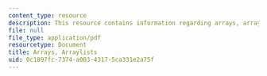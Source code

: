 ```yaml
---
content_type: resource
description: This resource contains information regarding arrays, arraylists.
file: null
file_type: application/pdf
resourcetype: Document
title: Arrays, Arraylists
uid: 0c1897fc-7374-a003-4317-5ca331e2a75f
---
```


